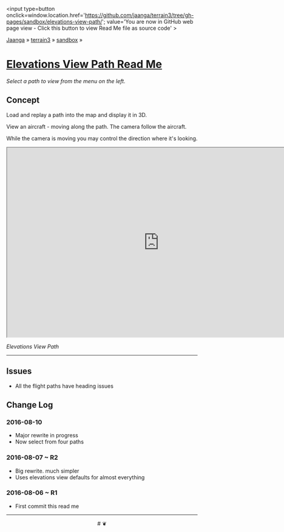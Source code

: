<span style=display:none; >[You are now in GitHub source code view - click this link to view Read Me file as a web page]
( https://jaanga.github.io/terrain3/#sandbox/elevations-view-path/ "View file as a web page." ) </span>
<input type=button onclick=window.location.href='https://github.com/jaanga/terrain3/tree/gh-pages/sandbox/elevations-view-path/'; value='You are now in GitHub web page view - Click this button to view Read Me file as source code' >

[Jaanga]( http://jaanga.github.io ) &raquo; [terrain3]( https://jaanga.github.io/terrain3/ ) &raquo;
[sandbox]( https://jaanga.github.io/terrain3/#sandbox/ ) &raquo;


[Elevations View Path Read Me]( https://jaanga.github.io/terrain3/#sandbox/elevations-view-path/ )
===

_Select a path to view from the menu on the left._


## Concept

Load and replay a path into the map and display it in 3D.

View an aircraft - moving along the path. The camera follow the aircraft.

While the camera is moving you may control the direction where it's looking.


<img src="" style=display:none; width=800 >

<iframe src="https://jaanga.github.io/terrain3/sandbox/elevations-view-path/vnlk/index.html" width=800px height=500px onload=this.contentWindow.controls.enableZoom=false; ></iframe>

_Elevations View Path_

***

## Issues

* All the flight paths have heading issues


## Change Log

### 2016-08-10

* Major rewrite in progress
* Now select from four paths

### 2016-08-07 ~ R2

* Big rewrite. much simpler
* Uses elevations view defaults for almost everything


### 2016-08-06 ~ R1

* First commit this read me



***

<center title='Jaanga ~ your 3D happy place' >
# <a href=javascript:window.scrollTo(0,0); style=text-decoration:none; > ❦ </a>
</center>
